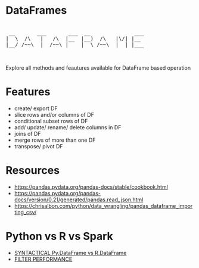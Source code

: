 # DataFrames

<pre>

 __       ___       ___  __              ___ 
|  \  /\   |   /\  |__  |__)  /\   |\/| |__  
|__/ /~~\  |  /~~\ |    |  \ /~~\  |  | |___ 
                                             

</pre>

Explore all methods and feautures available for DataFrame based operation

# Features

- create/ export DF
- slice rows and/or columns of DF
- conditional subset rows of DF
- add/ update/ rename/ delete columns in DF
- joins of DF
- merge rows of more than one DF
- transpose/ pivot DF

# Resources

- https://pandas.pydata.org/pandas-docs/stable/cookbook.html
- https://pandas.pydata.org/pandas-docs/version/0.21/generated/pandas.read_json.html
- https://chrisalbon.com/python/data_wrangling/pandas_dataframe_importing_csv/

# Python vs R vs Spark

- [SYNTACTICAL Py.DataFrame vs R.DataFrame](http://datascience-enthusiast.com/R/pandas_datatable.html)
- [FILTER PERFORMANCE](https://www.statworx.com/de/blog/pandas-vs-data-table-a-study-of-data-frames/)
